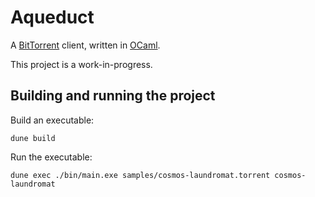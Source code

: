 # Aqueduct

A [BitTorrent](http://bittorrent.org/introduction.html) client, written in [OCaml](https://ocaml.org).

This project is a work-in-progress.

## Building and running the project

Build an executable:
```
dune build
```

Run the executable:
```
dune exec ./bin/main.exe samples/cosmos-laundromat.torrent cosmos-laundromat
```
